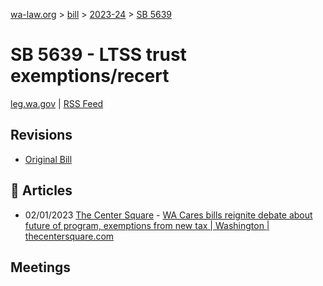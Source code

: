 [wa-law.org](/) > [bill](/bill/) > [2023-24](/bill/2023-24/) > [SB 5639](/bill/2023-24/sb/5639/)

# SB 5639 - LTSS trust exemptions/recert
[leg.wa.gov](https://app.leg.wa.gov/billsummary?BillNumber=5639&Year=2023&Initiative=false) | [RSS Feed](./rss.xml)

## Revisions
* [Original Bill](1/)

## 📰 Articles
* 02/01/2023 [The Center Square](/org/the_center_square/) - [WA Cares bills reignite debate about future of program, exemptions from new tax | Washington | thecentersquare.com](https://www.thecentersquare.com/washington/article_9d48704c-a28f-11ed-803e-a7f480f56cb8.html#:~:text=Senate%20Bill%205639)

## Meetings
